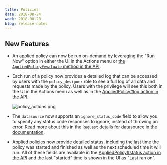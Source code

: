 ```yaml
---
title: Policies
date: 2018-08-24
week: 2018-08-20
blog: release-notes
---
```


## New Features

* An applied policy can now be run on-demand by leveraging the "Run Now" option in either the UI in the Actions menu or [the `AppliedPolicy#evaluate` method in the API](https://reference.rightscale.com/governance-policies/#/AppliedPolicy/AppliedPolicy_evaluate_applied_policy).
* Each run of a policy now provides a detailed log that can be accessed by users with the `policy_designer` role to see a full log of all data and requests made by the policy. Users with the privilege will see this both in the UI in the Actions menu as well as in the [AppliedPolicy#log action in the API](https://reference.rightscale.com/governance-policies/#/AppliedPolicy/AppliedPolicy#show_applied_policy_log).

    ![policy_actions.png](/img/policy_actions.png)

* The `datasource` now supports an `ignore_status_code` field to allow you to specify any status code responses to ignore, instead of throwing an error. Read more about this in the `Request` details for datasource [in the documentation](/policies/reference/v20180301/policy_template_language.html#retrieving-data-api-data-with-datasources).
* Applied policies now provide detailed status, including the last time the policy was started and finished as well as the next scheduled time it will run. All of these fields are available in the [AppliedPolicy#status action in the API](https://reference.rightscale.com/governance-policies/#/AppliedPolicy/AppliedPolicy_show_applied_policy_status) and the last "started" time is shown in the UI as "Last ran on".
